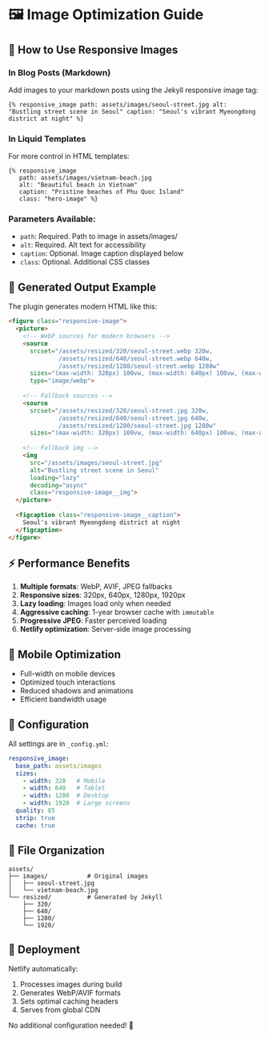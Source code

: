 # 🖼️ Image Optimization Guide

## 📖 **How to Use Responsive Images**

### **In Blog Posts (Markdown)**

Add images to your markdown posts using the Jekyll responsive image tag:

```liquid
{% responsive_image path: assets/images/seoul-street.jpg alt: "Bustling street scene in Seoul" caption: "Seoul's vibrant Myeongdong district at night" %}
```

### **In Liquid Templates**

For more control in HTML templates:

```liquid
{% responsive_image 
   path: assets/images/vietnam-beach.jpg 
   alt: "Beautiful beach in Vietnam" 
   caption: "Pristine beaches of Phu Quoc Island"
   class: "hero-image" %}
```

### **Parameters Available:**

- `path`: Required. Path to image in assets/images/
- `alt`: Required. Alt text for accessibility
- `caption`: Optional. Image caption displayed below
- `class`: Optional. Additional CSS classes

## 🚀 **Generated Output Example**

The plugin generates modern HTML like this:

```html
<figure class="responsive-image">
  <picture>
    <!-- WebP sources for modern browsers -->
    <source 
      srcset="/assets/resized/320/seoul-street.webp 320w, 
              /assets/resized/640/seoul-street.webp 640w, 
              /assets/resized/1280/seoul-street.webp 1280w"
      sizes="(max-width: 320px) 100vw, (max-width: 640px) 100vw, (max-width: 1280px) 100vw, 1280px"
      type="image/webp">
    
    <!-- Fallback sources -->
    <source 
      srcset="/assets/resized/320/seoul-street.jpg 320w, 
              /assets/resized/640/seoul-street.jpg 640w, 
              /assets/resized/1280/seoul-street.jpg 1280w"
      sizes="(max-width: 320px) 100vw, (max-width: 640px) 100vw, (max-width: 1280px) 100vw, 1280px">
    
    <!-- Fallback img -->
    <img 
      src="/assets/images/seoul-street.jpg" 
      alt="Bustling street scene in Seoul"
      loading="lazy"
      decoding="async"
      class="responsive-image__img">
  </picture>
  
  <figcaption class="responsive-image__caption">
    Seoul's vibrant Myeongdong district at night
  </figcaption>
</figure>
```

## ⚡ **Performance Benefits**

1. **Multiple formats**: WebP, AVIF, JPEG fallbacks
2. **Responsive sizes**: 320px, 640px, 1280px, 1920px
3. **Lazy loading**: Images load only when needed
4. **Aggressive caching**: 1-year browser cache with `immutable`
5. **Progressive JPEG**: Faster perceived loading
6. **Netlify optimization**: Server-side image processing

## 📱 **Mobile Optimization**

- Full-width on mobile devices
- Optimized touch interactions
- Reduced shadows and animations
- Efficient bandwidth usage

## 🔧 **Configuration**

All settings are in `_config.yml`:

```yaml
responsive_image:
  base_path: assets/images
  sizes:
    - width: 320   # Mobile
    - width: 640   # Tablet  
    - width: 1280  # Desktop
    - width: 1920  # Large screens
  quality: 85
  strip: true
  cache: true
```

## 📁 **File Organization**

```
assets/
├── images/           # Original images
│   ├── seoul-street.jpg
│   └── vietnam-beach.jpg
└── resized/          # Generated by Jekyll
    ├── 320/
    ├── 640/
    ├── 1280/
    └── 1920/
```

## 🚀 **Deployment**

Netlify automatically:
1. Processes images during build
2. Generates WebP/AVIF formats
3. Sets optimal caching headers
4. Serves from global CDN

No additional configuration needed! 🎉
